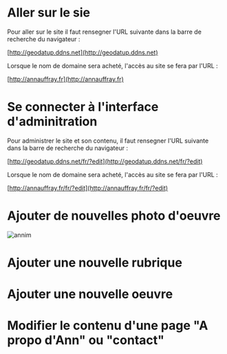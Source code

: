 # Aller sur le sie

Pour aller sur le site il faut rensegner l'URL suivante dans la barre de recherche du navigateur :

[http://geodatup.ddns.net](http://geodatup.ddns.net) 


Lorsque le nom de domaine sera acheté, l'accès au site se fera par l'URL :

[http://annauffray.fr](http://annauffray.fr) 

# Se connecter à l'interface d'adminitration

Pour administrer le site et son contenu, il faut rensegner l'URL suivante dans la barre de recherche du navigateur :

[http://geodatup.ddns.net/fr/?edit](http://geodatup.ddns.net/fr/?edit) 


Lorsque le nom de domaine sera acheté, l'accès au site se fera par l'URL :

[http://annauffray.fr/fr/?edit](http://annauffray.fr/fr/?edit)




# Ajouter de nouvelles photo d'oeuvre
 
![annim](modify_page.gif)


# Ajouter une nouvelle rubrique


# Ajouter une nouvelle oeuvre


# Modifier le contenu d'une page "A propo d'Ann" ou "contact"

